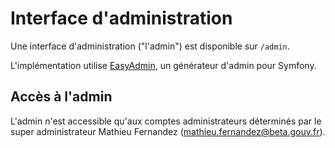 # Interface d'administration

Une interface d'administration ("l'admin") est disponible sur `/admin`.

L'implémentation utilise [EasyAdmin](https://github.com/EasyCorp/EasyAdminBundle), un générateur d'admin pour Symfony.

## Accès à l'admin

L'admin n'est accessible qu'aux comptes administrateurs déterminés par le super administrateur Mathieu Fernandez (mathieu.fernandez@beta.gouv.fr).
